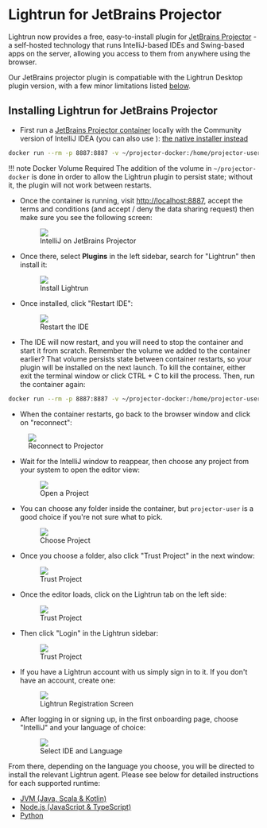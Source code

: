 # Lightrun for JetBrains Projector

Lightrun now provides a free, easy-to-install plugin for [JetBrains Projector](https://lp.jetbrains.com/projector/) - a self-hosted technology that runs IntelliJ-based IDEs and Swing-based apps on the server, allowing you access to them from anywhere using the browser. 

Our JetBrains projector plugin is compatiable with the Lightrun Desktop plugin version, with a few minor limitations listed [below](#limitations).

## Installing Lightrun for JetBrains Projector

* First run a [JetBrains Projector container](https://github.com/JetBrains/projector-docker) locally with the Community version of IntelliJ IDEA (you can also use ):
[the native installer instead]((https://github.com/JetBrains/projector-installer))

```bash
docker run --rm -p 8887:8887 -v ~/projector-docker:/home/projector-user  -it jetbrains/projector-idea-c
```

!!! note Docker Volume Required
    The addition of the volume in `~/projector-docker` is done in order to allow the Lightrun plugin to persist state; without it, the plugin will not work between restarts.

* Once the container is running, visit [http://localhost:8887](http://localhost:8887), accept the terms and conditions (and accept / deny the data sharing request) then make sure you see the following screen:

  <figure>
      <img src="/assets/images/jetbrains-projector/jetbrains-projector-welcome-screen.png" align="center" />
      <figcaption>IntelliJ on JetBrains Projector</figcaption>
  </figure>

* Once there, select **Plugins** in the left sidebar, search for "Lightrun" then install it:

  <figure>
      <img src="/assets/images/jetbrains-projector/jetbrains-projector-install-lightrun.png" align="center" />
      <figcaption>Install Lightrun</figcaption>
  </figure>


* Once installed, click "Restart IDE":

  <figure>
      <img src="/assets/images/jetbrains-projector/jetbrains-projector-restart-ide.png" align="center" />
      <figcaption>Restart the IDE</figcaption>
  </figure>

* The IDE will now restart, and you will need to stop the container and start it from scratch. Remember the volume we added to the container earlier? That volume persists state between container restarts, so your plugin will be installed on the next launch. To kill the container, either exit the terminal window or click CTRL + C to kill the process. Then, run the container again:

```bash
docker run --rm -p 8887:8887 -v ~/projector-docker:/home/projector-user  -it jetbrains/projector-idea-c
```

* When the container restarts, go back to the browser window and click on "reconnect":

 <figure>
      <img src="/assets/images/jetbrains-projector/jetbrains-projector-reconnect.png" align="center" />
      <figcaption>Reconnect to Projector</figcaption>
  </figure>

* Wait for the IntelliJ window to reappear, then choose any project from your system to open the editor view:
  
  <figure>
      <img src="/assets/images/jetbrains-projector/jetbrains-projector-choose-project.png" align="center" />
      <figcaption>Open a Project</figcaption>
  </figure>


* You can choose any folder inside the container, but `projector-user` is a good choice if you're not sure what to pick. 

  <figure>
      <img src="/assets/images/jetbrains-projector/jetbrains-projector-projector-user-project.png" align="center" />
      <figcaption>Choose Project</figcaption>
  </figure>

* Once you choose a folder, also click "Trust Project" in the next window:

  <figure>
      <img src="/assets/images/jetbrains-projector/jetbrains-projector-trust-project.png" align="center" />
      <figcaption>Trust Project</figcaption>
  </figure>

* Once the editor loads, click on the Lightrun tab on the left side:

  <figure>
      <img src="/assets/images/jetbrains-projector/jetbrains-projector-open-lightrun-sidebar.png" align="center" />
      <figcaption>Trust Project</figcaption>
  </figure>


* Then click "Login" in the Lightrun sidebar:
  <figure>
      <img src="/assets/images/jetbrains-projector/jetbrains-projector-login-plugin.png" align="center" />
      <figcaption>Trust Project</figcaption>
  </figure>

* If you have a Lightrun account with us simply sign in to it. If you don't have an account, create one:
  
  <figure>
      <img src="/assets/images/web-ides-register.png" align="center" />
      <figcaption>Lightrun Registration Screen</figcaption>
  </figure>

* After logging in or signing up, in the first onboarding page, choose "IntelliJ" and your language of choice:

  <figure>
      <img src="/assets/images/jetbrains-projector/jetbrains-projector-choose-ide-language.png" align="center" />
      <figcaption>Select IDE and Language</figcaption>
  </figure>

From there, depending on the language you choose, you will be directed to install the relevant Lightrun agent. Please see below for detailed instructions for each supported runtime:

* [JVM (Java, Scala & Kotlin)](../jvm/agent.md)
* [Node.js (JavaScript & TypeScript)](../node/agent.md)
* [Python](../python/agent.md)
